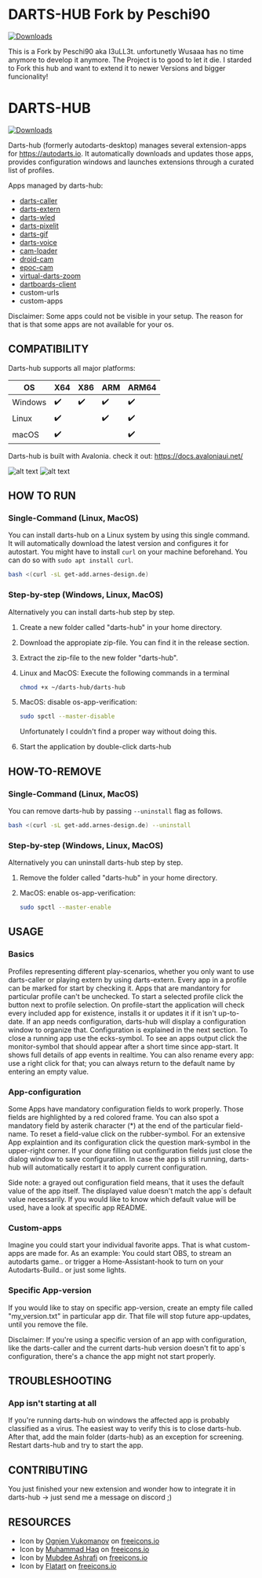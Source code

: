 # DARTS-HUB Fork by Peschi90
[![Downloads](https://img.shields.io/github/downloads/Peschi90/darts-hub/total.svg)](https://github.com/Peschi90/darts-hub/releases/latest)

This is a Fork by Peschi90 aka I3uLL3t. 
unfortunetly Wusaaa has no time anymore to develop it anymore. The Project is to good to let it die. 
I starded to Fork this hub and want to extend it to newer Versions and bigger funcionality!





# DARTS-HUB
[![Downloads](https://img.shields.io/github/downloads/lbormann/darts-hub/total.svg)](https://github.com/lbormann/darts-hub/releases/latest)

Darts-hub (formerly autodarts-desktop) manages several extension-apps for https://autodarts.io.
It automatically downloads and updates those apps, provides configuration windows and launches extensions through a curated list of profiles.



Apps managed by darts-hub:

* [darts-caller](https://github.com/lbormann/darts-caller)
* [darts-extern](https://github.com/lbormann/darts-extern)
* [darts-wled](https://github.com/lbormann/darts-wled)
* [darts-pixelit](https://github.com/lbormann/darts-pixelit)
* [darts-gif](https://github.com/lbormann/darts-gif)
* [darts-voice](https://github.com/lbormann/darts-voice)
* [cam-loader](https://github.com/lbormann/cam-loader)
* [droid-cam](https://www.dev47apps.com)
* [epoc-cam](https://www.elgato.com/de/epoccam)
* [virtual-darts-zoom](https://lehmann-bo.de/?p=28)
* [dartboards-client](https://dartboards.online/client)
* custom-urls
* custom-apps

Disclaimer: Some apps could not be visible in your setup. The reason for that is that some apps are not available for your os.


## COMPATIBILITY

Darts-hub supports all major platforms:

| OS | X64 | X86 | ARM | ARM64
| ------------- | ------------- | ------------- | ------------- | ------------- | 
| Windows | :heavy_check_mark: | :heavy_check_mark: | :heavy_check_mark: | :heavy_check_mark: |
| Linux | :heavy_check_mark: |  | :heavy_check_mark: | :heavy_check_mark: |
| macOS | :heavy_check_mark: |  |  | :heavy_check_mark: |

Darts-hub is built with Avalonia. check it out: https://docs.avaloniaui.net/


![alt text](https://github.com/lbormann/darts-hub/blob/main/images/main.png?raw=true)
![alt text](https://github.com/lbormann/darts-hub/blob/main/images/configuration.png?raw=true)



## HOW TO RUN

### Single-Command (Linux, MacOS)

You can install darts-hub on a Linux system by using this single command.
It will automatically download the latest version and configures it for autostart.
You might have to install `curl` on your machine beforehand.
You can do so with `sudo apt install curl`.

```bash
bash <(curl -sL get-add.arnes-design.de)
```


### Step-by-step (Windows, Linux, MacOS)

Alternatively you can install darts-hub step by step.

1) Create a new folder called "darts-hub" in your home directory.
2) Download the appropiate zip-file. You can find it in the release section.
3) Extract the zip-file to the new folder "darts-hub".
4) Linux and MacOS: Execute the following commands in a terminal
        
    ```bash
    chmod +x ~/darts-hub/darts-hub
    ```

5) MacOS: disable os-app-verification:

    ```bash
    sudo spctl --master-disable
    ```

    Unfortunately I couldn't find a proper way without doing this.

6) Start the application by double-click darts-hub 




## HOW-TO-REMOVE

### Single-Command (Linux, MacOS)

You can remove darts-hub by passing `--uninstall` flag as follows.

```bash
bash <(curl -sL get-add.arnes-design.de) --uninstall
```



### Step-by-step (Windows, Linux, MacOS)

Alternatively you can uninstall darts-hub step by step.

1. Remove the folder called "darts-hub" in your home directory.
2. MacOS: enable os-app-verification:

   ```bash
   sudo spctl --master-enable
   ```


## USAGE

### Basics

Profiles representing different play-scenarios, whether you only want to use darts-caller or playing extern by using darts-extern.
Every app in a profile can be marked for start by checking it. Apps that are mandantory for particular profile can't be unchecked.
To start a selected profile click the button next to profile selection. On profile-start the application will check every included app for existence, installs it or updates it if it isn't up-to-date. If an app needs configuration, darts-hub will display a configuration window to organize that. Configuration is explained in the next section.
To close a running app use the ecks-symbol. To see an apps output click the monitor-symbol that should appear after a short time since app-start. It shows full details of app events in realtime. 
You can also rename every app: use a right click for that; you can always return to the default name by entering an empty value.

### App-configuration

Some Apps have mandatory configuration fields to work properly. Those fields are highlighted by a red colored frame. You can also spot a mandatory field by asterik character (*) at the end of the particular field-name. To reset a field-value click on the rubber-symbol.
For an extensive App explaintion and its configuration click the question mark-symbol in the upper-right corner.
If your done filling out configuration fields just close the dialog window to save configuration. In case the app is still running, darts-hub will automatically restart it to apply current configuration. 

Side note: a grayed out configuration field means, that it uses the default value of the app itself. The displayed value doesn't match the app`s default value necessarily. If you would like to know which default value will be used, have a look at specific app README.

### Custom-apps

Imagine you could start your individual favorite apps. That is what custom-apps are made for. As an example: You could start OBS, to stream an autodarts game.. or trigger a Home-Assistant-hook to turn on your Autodarts-Build.. or just some lights. 

### Specific App-version

If you would like to stay on specific app-version, create an empty file called "my_version.txt" in particular app dir. That file will stop future app-updates, until you remove the file.

Disclaimer: If you're using a specific version of an app with configuration, like the darts-caller and the current darts-hub version doesn't fit to app`s configuration, there's a chance the app might not start properly.

## TROUBLESHOOTING

### App isn't starting at all

If you're running darts-hub on windows the affected app is probably classified as a virus. The easiest way to verify this is to close darts-hub. After that, add the main folder (darts-hub) as an exception for screening. Restart darts-hub and try to start the app.

## CONTRIBUTING

You just finished your new extension and wonder how to integrate it in darts-hub -> just send me a message on discord ;)



## RESOURCES

- Icon by <a href="https://freeicons.io/profile/8178">Ognjen Vukomanov</a> on <a href="https://freeicons.io">freeicons.io</a>
- Icon by <a href="https://freeicons.io/profile/823">Muhammad Haq</a> on <a href="https://freeicons.io">freeicons.io</a>                             
- Icon by <a href="https://freeicons.io/profile/85671">Mubdee Ashrafi</a> on <a href="https://freeicons.io">freeicons.io</a>    
- Icon by <a href="https://freeicons.io/profile/205927">Flatart</a> on <a href="https://freeicons.io">freeicons.io</a>
